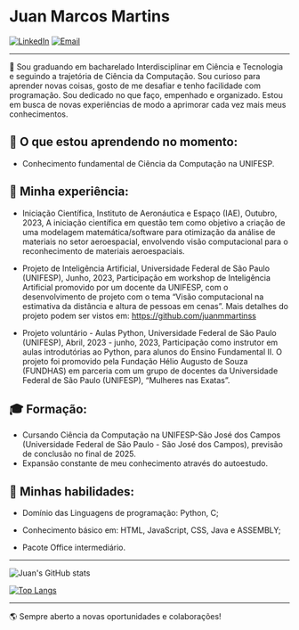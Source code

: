 # Juan Marcos Martins

[![LinkedIn](https://img.shields.io/badge/LinkedIn-Juan%20Martins-blue)](https://www.linkedin.com/in/juan-marcos-martins-1aa289248/)
[![Email](https://img.shields.io/badge/Email-juanmarcosmartinss%40gmail.com-red)](mailto:juanmarcosmartinss@gmail.com)

---
:wave: Sou graduando em bacharelado Interdisciplinar em Ciência e
Tecnologia e seguindo a trajetória de Ciência da Computação. Sou
curioso para aprender novas coisas, gosto de me desafiar e tenho
facilidade com programação. Sou dedicado no que faço,
empenhado e organizado. Estou em busca de novas experiências
de modo a aprimorar cada vez mais meus conhecimentos.

## :open_book: O que estou aprendendo no momento:
- Conhecimento fundamental de Ciência da Computação na UNIFESP.

## :briefcase: Minha experiência:
- Iniciação Científica, 
Instituto de Aeronáutica e Espaço (IAE), 
Outubro, 2023, 
A iniciação científica em questão tem como objetivo a criação de uma modelagem matemática/software para otimização da análise de materiais no setor aeroespacial, envolvendo visão computacional para o reconhecimento de materiais aeroespaciais.


- Projeto de Inteligência Artificial, 
Universidade Federal de São Paulo (UNIFESP), 
Junho, 2023, 
Participação em workshop de Inteligência Artificial promovido por um docente da UNIFESP, com o desenvolvimento de projeto com o tema “Visão computacional na estimativa da distância e altura de pessoas em cenas”. Mais detalhes do projeto podem ser vistos em: https://github.com/juanmmartinss


- Projeto voluntário - Aulas Python, 
Universidade Federal de São Paulo (UNIFESP), 
Abril, 2023 - junho, 2023, 
Participação como instrutor em aulas introdutórias ao Python, para alunos do Ensino Fundamental II. O projeto foi promovido pela Fundação Hélio Augusto de Souza (FUNDHAS) em parceria com um grupo de docentes da Universidade Federal de São Paulo (UNIFESP), “Mulheres nas Exatas”. 


## :mortar_board: Formação:
- Cursando Ciência da Computação na UNIFESP-São José dos Campos (Universidade Federal de São Paulo - São José dos Campos), previsão de conclusão no final de 2025.
- Expansão constante de meu conhecimento através do autoestudo.

## :dart: Minhas habilidades:
- Domínio das Linguagens de
programação: Python, C;

- Conhecimento básico em:
HTML, JavaScript, CSS,  Java e ASSEMBLY;

- Pacote Office intermediário.



---

![Juan's GitHub stats](https://github-readme-stats.vercel.app/api?username=juanmmartinss&show_icons=true&theme=merko)

[![Top Langs](https://github-readme-stats.vercel.app/api/top-langs/?username=juanmmartinss&layout=compact&theme=merko)](https://github.com/juanmmartinss/github-readme-stats)


---

:earth_americas: Sempre aberto a novas oportunidades e colaborações!
